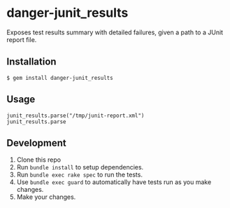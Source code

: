 # danger-junit_results

Exposes test results summary with detailed failures, given a path to a JUnit report file.

## Installation

    $ gem install danger-junit_results

## Usage

    junit_results.parse("/tmp/junit-report.xml")
    junit_results.parse

## Development

1. Clone this repo
2. Run `bundle install` to setup dependencies.
3. Run `bundle exec rake spec` to run the tests.
4. Use `bundle exec guard` to automatically have tests run as you make changes.
5. Make your changes.
